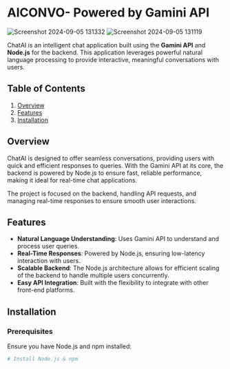 # AICONVO- Powered by Gamini API
![Screenshot 2024-09-05 131332](https://github.com/user-attachments/assets/fdebbb59-a164-42e0-bd53-7f0f48c0299e)
![Screenshot 2024-09-05 131119](https://github.com/user-attachments/assets/c8ded052-b5e5-4c65-a455-c11eff4372c9)


ChatAI is an intelligent chat application built using the **Gamini API** and **Node.js** for the backend. This application leverages powerful natural language processing to provide interactive, meaningful conversations with users.

## Table of Contents

1. [Overview](#overview)
2. [Features](#features)
3. [Installation](#installation)

## Overview

ChatAI is designed to offer seamless conversations, providing users with quick and efficient responses to queries. With the Gamini API at its core, the backend is powered by Node.js to ensure fast, reliable performance, making it ideal for real-time chat applications.

The project is focused on the backend, handling API requests, and managing real-time responses to ensure smooth user interactions.

## Features

- **Natural Language Understanding**: Uses Gamini API to understand and process user queries.
- **Real-Time Responses**: Powered by Node.js, ensuring low-latency interaction with users.
- **Scalable Backend**: The Node.js architecture allows for efficient scaling of the backend to handle multiple users concurrently.
- **Easy API Integration**: Built with the flexibility to integrate with other front-end platforms.

## Installation


### Prerequisites

Ensure you have Node.js and npm installed:

```bash
# Install Node.js & npm





